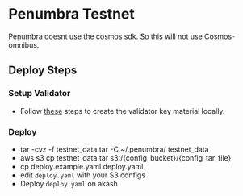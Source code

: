 # Penumbra Testnet

Penumbra doesnt use the cosmos sdk. So this will not use Cosmos-omnibus.

## Deploy Steps

### Setup Validator
* Follow [these](https://guide.penumbra.zone/main/pd/join-testnet.html#joining-as-a-fullnode) steps to create the validator key material locally.

### Deploy
* tar -cvz -f testnet_data.tar -C ~/.penumbra/ testnet_data
* aws s3 cp testnet_data.tar s3:/{config_bucket}/{config_tar_file}
* cp deploy.example.yaml deploy.yaml
* edit `deploy.yaml` with your S3 configs
* Deploy `deploy.yaml` on akash
